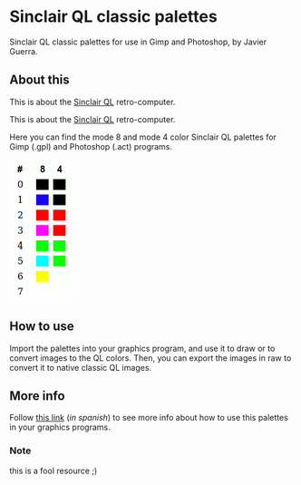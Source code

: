 # Sinclair QL classic palettes
Sinclair QL classic palettes for use in Gimp and Photoshop, by Javier Guerra.

## About this

This is about the [Sinclair QL](https://en.wikipedia.org/wiki/Sinclair_QL "Sinclair QL info") retro-computer.

This is about the [Sinclair QL](https://en.wikipedia.org/wiki/Sinclair_QL "Sinclair QL info") retro-computer.

Here you can find the mode 8 and mode 4 color Sinclair QL palettes for Gimp (.gpl) and Photoshop (.act) programs.

![](QL-classic-palettes.png "Paletas de color")

## How to use

Import the palettes into your graphics program, and use it to draw or to convert images to the QL colors. Then, you can export the images in raw to convert it to native classic QL images.

## More info

Follow [this link](http://sinclairql.speccy.org/articulos/trucos/qlpal.htm "Exprimiendo la paleta del QL") (*in spanish*) to see more info about how to use this palettes in your graphics programs.

### Note

this is a fool resource ;) 
